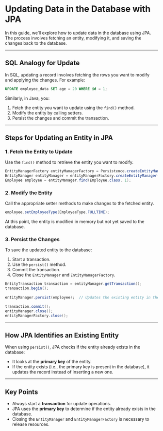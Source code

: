 # Updating Data in the Database with JPA

In this guide, we’ll explore how to update data in the database using JPA. The process involves fetching an entity, modifying it, and saving the changes back to the database.

---

## SQL Analogy for Update

In SQL, updating a record involves fetching the rows you want to modify and applying the changes. For example:

```sql
UPDATE employee_data SET age = 20 WHERE id = 1;
```

Similarly, in Java, you:
1. Fetch the entity you want to update using the `find()` method.
2. Modify the entity by calling setters.
3. Persist the changes and commit the transaction.

---

## Steps for Updating an Entity in JPA

### 1. Fetch the Entity to Update
Use the `find()` method to retrieve the entity you want to modify.

```java
EntityManagerFactory entityManagerFactory = Persistence.createEntityManagerFactory("myApp");
EntityManager entityManager = entityManagerFactory.createEntityManager();
Employee employee = entityManager.find(Employee.class, 1);
```

### 2. Modify the Entity
Call the appropriate setter methods to make changes to the fetched entity.

```java
employee.setEmployeeType(EmployeeType.FULLTIME);
```

At this point, the entity is modified in memory but not yet saved to the database.

### 3. Persist the Changes
To save the updated entity to the database:
1. Start a transaction.
2. Use the `persist()` method.
3. Commit the transaction.
4. Close the `EntityManager` and `EntityManagerFactory`.

```java
EntityTransaction transaction = entityManager.getTransaction();
transaction.begin();
        
entityManager.persist(employee);  // Updates the existing entity in the database.
        
transaction.commit();
entityManager.close();
entityManagerFactory.close();
```

---

## How JPA Identifies an Existing Entity

When using `persist()`, JPA checks if the entity already exists in the database:
- It looks at the **primary key** of the entity.
- If the entity exists (i.e., the primary key is present in the database), it updates the record instead of inserting a new one.

---

## Key Points

- Always start a **transaction** for update operations.
- JPA uses the **primary key** to determine if the entity already exists in the database.
- Closing the `EntityManager` and `EntityManagerFactory` is necessary to release resources.
